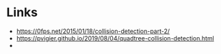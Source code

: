 # Links
- https://0fps.net/2015/01/18/collision-detection-part-2/
- https://pvigier.github.io/2019/08/04/quadtree-collision-detection.html
- 